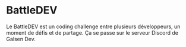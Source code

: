 # BattleDEV
Le BattleDEV est un coding challenge entre plusieurs développeurs, un moment de défis et de partage. Ça se passe sur le serveur Discord de Galsen Dev.
